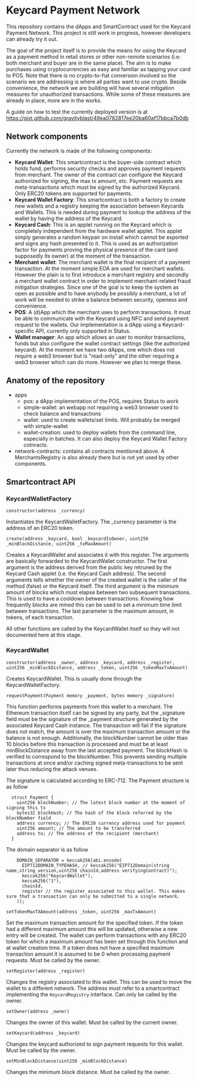 # Keycard Payment Network

This repository contains the dApps and SmartContract used for the Keycard Payment Network. This project is still work in progress, however developers can already try it out.

The goal of the project itself is to provide the means for using the Keycard as a payment method in retail stores or other non-remote scenarios (i.e: both merchant and buyer are in the same place). The aim is to make purchases using cryptocurrencies as easy and familiar as tapping your card to POS. Note that there is no crypto-to-fiat conversion involved so the scenario we are addressing is where all parties want to use crypto. Beside convenience, the network we are building will have several mitigation measures for unauthorized transactions. While some of these measures are already in place, more are in the works.

A guide on how to test the currently deployed version is at https://gist.github.com/gravityblast/49ea0782817ee20ba60af17bbca7b0db

## Network components

Currently the network is made of the following components:

* **Keycard Wallet**: This smartcontract is the buyer-side contract which holds fund, performs security checks and approves payment requests from merchant. The owner of the contract can configure the Keycard authorized for signing, the max tx amount, etc. Payment requests are meta-transactions which must be signed by the authorized Keycard. Only ERC20 tokens are supported for payments.
* **Keycard Wallet Factory**: This smartcontract is both a factory to create new wallets and a registry keeping the association between Keycards and Wallets. This is needed during payment to lookup the address of the wallet by having the address of the Keycard.
* **Keycard Cash**: This is an applet running on the Keycard which is completely independent from the hardware wallet applet. This applet simply generates a random keypair on install which cannot be exported and signs any hash presented to it. This is used as an authorization factor for payments proving the physical presence of the card (and supposedly its owner) at the moment of the transaction.
* **Merchant wallet**: The merchant wallet is the final recipient of a payment transaction. At the moment simple EOA are used for merchant wallets. However the plain is to first introduce a merchant registry and secondly a merchant wallet contract in order to implement merchant-related fraud mitigation strategies. Since one of the goal is to keep the system as open as possible and to have anybody be possibly a merchant, a lot of work will be needed to strike a balance between security, openess and convenience.
* **POS**: A (d)App which the merchant uses to perform transactions. It must be able to communicate with the Keycard using NFC and send payment request to the wallets. Our implementation is a dApp using a Keycard-specific API, currently only supported in Status.
* **Wallet manager**: An app which allows an user to monitor transactions, funds but also configure the wallet contract settings (like the authorized keycard). At the moment we have two dApps, one which does not require a web3 browser but is "read-only" and the other requiring a web3 browser which can do more. However we plan to merge these.

## Anatomy of the repository

* apps
    * pos: a dApp implementation of the POS, requires Status to work
    * simple-wallet: an webapp not requiring a web3 browser used to check balance and transactions
    * wallet: used to create wallets/set limits. Will probably be merged with simple-wallet
    * wallet-creation: used to deploy wallets from the command line, especially in batches. It can also deploy the Keycard Wallet Factory cotnracts.
* network-contracts: contains all contracts mentioned above. A MerchantsRegistry is also already there but is not yet used by other components.

## Smartcontract API

### KeycardWalletFactory

`constructor(address _currency)`

Instantiates the KeycardWalletFactory. The _currency parameter is the address of an ERC20 token.

`create(address _keycard, bool _keycardIsOwner, uint256 _minBlockDistance, uint256 _txMaxAmount)`

Creates a KeycardWallet and associates it with this register. The arguments are basically forwarded to the KeycardWallet constructor. The first argument is the address derived from the public key retruned by the Keycard Cash applet (i.e. the Keycard Cash address). The second arguments tells whether the owner of the created wallet is the caller of the method (false) or the Keycard itself. The third argument is the minimum amount of blocks which must elapse between two subsequent transactions. This is used to have a cooldown between transactions. Knowing how frequently blocks are mined this can be used to set a minimum time limit between transactions. The last parameter is the maximum amount, in tokens, of each transaction.

All other functions are called by the KeycardWallet itself so they will not documented here at this stage.

### KeycardWallet

`constructor(address _owner, address _keycard, address _register, uint256 _minBlockDistance, address _token, uint256 _tokenMaxTxAmount)`

Creates KeycardWallet. This is usually done through the KeycardWalletFactory.

`requestPayment(Payment memory _payment, bytes memory _signature)`

This function performs payments from this wallet to a merchant. The Ethereum transaction itself can be signed by any party, but the _signature field must be the signature of the _payment structure generated by the associated Keycard Cash instance. The transaction will fail if the signature does not match, the amount is over the maximum transaction amount or the balance is not enough. Additionally, the blockNumber cannot be older than 10 blocks before this transaction is processed and must be at least minBlockDistance away from the last accepted payment. The blockHash is verified to correspond to the blockNumber. This prevents sending multiple transactions at once and/or caching signed meta-transactions to be sent later thus reducing the attack venues.

The signature is calculated according to ERC-712. The Payment structure is as follow

```
  struct Payment {
    uint256 blockNumber; // The latest block number at the moment of signing this tx
    bytes32 blockHash; // The hash of the block referred by the blockNumber field
    address currency; // The ERC20 currency address used for payment
    uint256 amount; // The amount to be transferred
    address to; // The address of the recipient (merchant)
  }
```

The domain separator is as follow

```
    DOMAIN_SEPARATOR = keccak256(abi.encode(
      EIP712DOMAIN_TYPEHASH, // keccak256("EIP712Domain(string name,string version,uint256 chainId,address verifyingContract)");
      keccak256("KeycardWallet"),
      keccak256("1"),
      chainId,
      register // the register associated to this wallet. This makes sure that a transaction can only be submitted to a single network.
    ));
```

`setTokenMaxTXAmount(address _token, uint256 _maxTxAmount)`

Set the maximum transaction amount for the specified token. If the token had a different maximum amount this will be updated, otherwise a new entry will be created. The wallet can perform transactions with any ERC20 token for which a maximum amount has been set through this function and at wallet creation time. If a token does not have a specified maximum transaction amount it is assumed to be 0 when processing payment requests. Must be called by the owner.

`setRegister(address _register)`

Changes the registry associated to this wallet. This can be used to move the wallet to a different network. The address must refer to a smartcontract implementing the `KeycardRegistry` interface. Can only be called by the owner.

`setOwner(address _owner)`

Changes the owner of this wallet. Must be called by the current owner.

`setKeycard(address _keycard)`

Changes the keycard authorized to sign payment requests for this wallet. Must be called by the owner.

`setMinBlockDistance(uint256 _minBlockDistance)`

Changes the minimum block distance. Must be called by the owner.